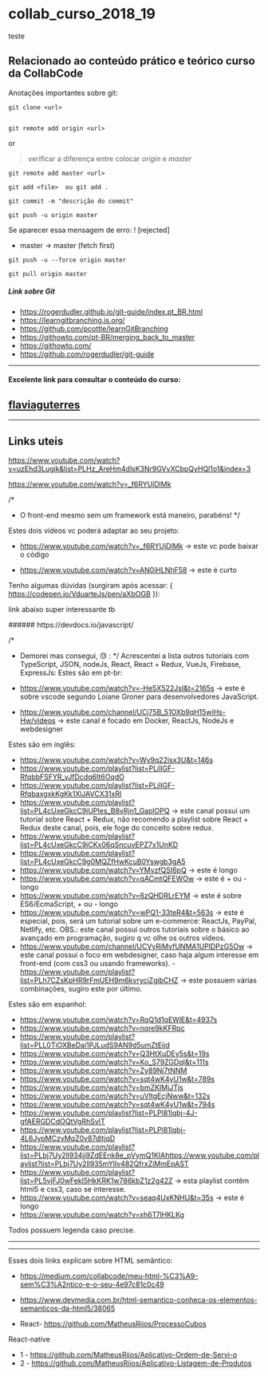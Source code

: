 # collab_curso_2018_19

teste

## Relacionado ao conteúdo prático e teórico curso da CollabCode

<p>Anotações importantes sobre git:</p>

```
git clone <url>
```
```

git remote add origin <url>
```

or
> verificar a diferença entre colocar *origin* e *master*

```
git remote add master <url>
```
```
git add <file>  ou git add .
```

```
git commit -m "descrição do commit" 
```
```
git push -u origin master
```
Se aparecer essa mensagem de erro:  ! [rejected]        
- master -> master (fetch first) 
``` 
git push -u --force origin master
```
```
git pull origin master
 ```

##### Link sobre Git
- https://rogerdudler.github.io/git-guide/index.pt_BR.html
- https://learngitbranching.js.org/
- https://github.com/pcottle/learnGitBranching
- https://githowto.com/pt-BR/merging_back_to_master
- https://githowto.com/
- https://github.com/rogerdudler/git-guide

---
#### Excelente link para consultar o conteúdo do curso:

[flaviaguterres](https://github.com/flaviaguterres/do-front-ao-end/tree/master/loja-fone)
--- 
---
Links uteis
---
https://www.youtube.com/watch?v=uzEhd3Lugik&list=PLHz_AreHm4dlsK3Nr9GVvXCbpQyHQl1o1&index=3

https://www.youtube.com/watch?v=_f6RYUjDlMk

/*
 * O front-end mesmo sem um framework está maneiro, parabéns!
 */

Estes dois vídeos vc poderá adaptar ao seu projeto:
- https://www.youtube.com/watch?v=_f6RYUjDlMk  → este vc pode baixar o código

- https://www.youtube.com/watch?v=AN0iHLNhF58 → este é curto

Tenho algumas dúvidas (surgiram após acessar: { https://codepen.io/VduarteJs/pen/aXbOGB }):

<p>link abaixo super interessante tb </p>
###### https://devdocs.io/javascript/

/*
 * Demorei mas consegui, 😓 : 
 */
Acrescentei a lista outros tutoriais com TypeScript, JSON, nodeJs, React, React + Redux, VueJs, Firebase, ExpressJs:
Estes são em pt-br:
- https://www.youtube.com/watch?v=-He5X522JsI&t=2165s → este é sobre vscode segundo Loiane Groner para desenvolvedores JavaScript.

- https://www.youtube.com/channel/UCj75B_51OXb9qH15wiHs-Hw/videos → este canal é focado em Docker, ReactJs, NodeJs e webdesigner



Estes são em inglês:
- https://www.youtube.com/watch?v=Wy9q22isx3U&t=146s
- https://www.youtube.com/playlist?list=PLillGF-RfqbbFSFYR_yJfDcdq6It6OqdO
- https://www.youtube.com/playlist?list=PLillGF-RfqbaxgxkKgKk1XlJAVCX31xRI
- https://www.youtube.com/playlist?list=PL4cUxeGkcC9jUPIes_B8vRjn1_GaplOPQ → este canal possuí um tutorial sobre React + Redux, não recomendo a playlist sobre React + Redux deste canal, pois, ele foge do conceito sobre redux.
- https://www.youtube.com/playlist?list=PL4cUxeGkcC9iCKx06qSncuvEPZ7x1UnKD
- https://www.youtube.com/playlist?list=PL4cUxeGkcC9g0MQZfHwKcuB0Yswgb3gA5
- https://www.youtube.com/watch?v=YMvzfQSI6pQ → este é longo
- https://www.youtube.com/watch?v=qACmtQFEWOw → este é + ou - longo
- https://www.youtube.com/watch?v=6zQHDRLrEYM → este é sobre ES6/EcmaScript, + ou - longo
- https://www.youtube.com/watch?v=wPQ1-33teR4&t=563s → este é especial, pois, será um tutorial sobre um e-commerce: ReactJs, PayPal, Netlify, etc. OBS.: este canal possuí outros tutoriais sobre o básico ao avançado em programação, sugiro q vc olhe os outros vídeos.
- https://www.youtube.com/channel/UCVyRiMvfUNMA1UPlDPzG5Ow → este canal possuí o foco em webdesigner, caso haja algum interesse em front-end (com css3 ou usando frameworks).
-https://www.youtube.com/playlist?list=PLh7CZsKpHR9rFmUEH9m6kvryciZgibCHZ → este possuem várias combinações, sugiro este por último.


Estes são em espanhol:
- https://www.youtube.com/watch?v=RqQ1d1qEWlE&t=4937s
- https://www.youtube.com/watch?v=nqre9kKFRpc
- https://www.youtube.com/playlist?list=PLL0TiOXBeDai1PJLudS9AN9d5umZtEijd
- https://www.youtube.com/watch?v=Q3HtXuDEy5s&t=19s
- https://www.youtube.com/watch?v=Ko_S79ZGDqI&t=111s
- https://www.youtube.com/watch?v=Zy89Nj7tNNM
- https://www.youtube.com/watch?v=sqt4wK4yU1w&t=789s
- https://www.youtube.com/watch?v=bmZKIMjJTjs
- https://www.youtube.com/watch?v=uVltgEcjNww&t=132s
- https://www.youtube.com/watch?v=sqt4wK4yU1w&t=794s
- https://www.youtube.com/playlist?list=PLPl81lqbj-4J-gfAERGDCdOQtVgRhSvIT
- https://www.youtube.com/playlist?list=PLPl81lqbj-4L6JypMCzyMqZ0v87dltjqD
- https://www.youtube.com/playlist?list=PLbj7Uy2ll934jj9ZdEEnk8e_pVymQ1KIAhttps://www.youtube.com/playlist?list=PLbj7Uy2ll935mYlIv482QfrxZiMmEpAST
- https://www.youtube.com/playlist?list=PL5vjFJ0wFekI5HkKRK1w786kbZ1z2g42Z → esta playlist contêm html5 e css3, caso se interesse.
- https://www.youtube.com/watch?v=seaq4UxKNHU&t=35s → este é longo
- https://www.youtube.com/watch?v=xh6T7lHKLKg

Todos possuem legenda caso precise. 

---
---
Esses dois links explicam sobre HTML semântico:

- https://medium.com/collabcode/meu-html-%C3%A9-sem%C3%A2ntico-e-o-seu-4e97c81c0c49

- https://www.devmedia.com.br/html-semantico-conheca-os-elementos-semanticos-da-html5/38065

- React- https://github.com/MatheusRiios/ProcessoCubos

React-native
- 1 - https://github.com/MatheusRiios/Aplicativo-Ordem-de-Servi-o
- 2 - https://github.com/MatheusRiios/Aplicativo-Listagem-de-Produtos
